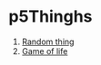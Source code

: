 # p5Thinghs
1. <a href="https://postrach.github.io/p5Thinghs/p5/empty-example/"> Random thing</a>
2. <a href="https://postrach.github.io/p5Thinghs/p5/GameOfLife/"> Game of life</a>
